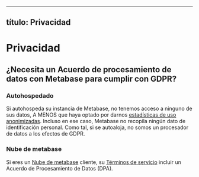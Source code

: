 ***

## título: Privacidad

# Privacidad

## ¿Necesita un Acuerdo de procesamiento de datos con Metabase para cumplir con GDPR?

### Autohospedado

Si autohospeda su instancia de Metabase, no tenemos acceso a ninguno de sus datos, A MENOS que haya optado por darnos [estadísticas de uso anonimizadas][information-collection]. Incluso en ese caso, Metabase no recopila ningún dato de identificación personal. Como tal, si se autoaloja, no somos un procesador de datos a los efectos de GDPR.

### Nube de metabase

Si eres un [Nube de metabase](https://www.metabase.com/pricing/) cliente, su [Términos de servicio](https://www.metabase.com/license/hosting/) incluir un Acuerdo de Procesamiento de Datos (DPA).

[information-collection]: information-collection.html

